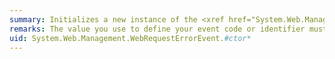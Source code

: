 ```yaml
---
summary: Initializes a new instance of the <xref href="System.Web.Management.WebRequestErrorEvent"></xref> class.
remarks: The value you use to define your event code or identifier must be greater than the <xref:System.Web.Management.WebEventCodes.WebExtendedBase> field constant.
uid: System.Web.Management.WebRequestErrorEvent.#ctor*
---
```

